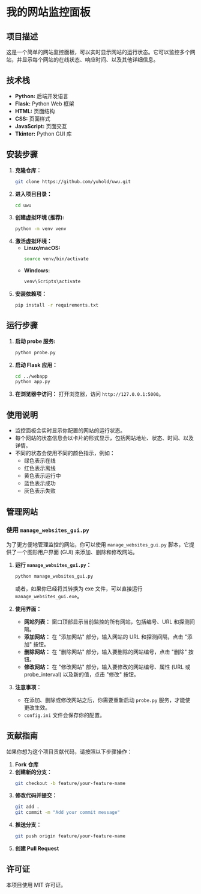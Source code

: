 # 我的网站监控面板

## 项目描述

这是一个简单的网站监控面板，可以实时显示网站的运行状态。它可以监控多个网站，并显示每个网站的在线状态、响应时间、以及其他详细信息。

## 技术栈

*   **Python:** 后端开发语言
*   **Flask:** Python Web 框架
*   **HTML:** 页面结构
*   **CSS:** 页面样式
*   **JavaScript:** 页面交互
*   **Tkinter:** Python GUI 库

## 安装步骤

1.  **克隆仓库：**
    ```bash
    git clone https://github.com/yuhold/uwu.git
    ```
2.  **进入项目目录：**
    ```bash
    cd uwu
    ```
3.  **创建虚拟环境 (推荐):**
    ```bash
    python -m venv venv
    ```
4.  **激活虚拟环境：**
    *   **Linux/macOS:**
        ```bash
        source venv/bin/activate
        ```
    *   **Windows:**
        ```bash
        venv\Scripts\activate
        ```
5.  **安装依赖项：**
    ```bash
    pip install -r requirements.txt
    ```

## 运行步骤

1.  **启动 probe 服务:**
    ```bash
    python probe.py
    ```

2.  **启动 Flask 应用：**
    ```bash
    cd ../webapp
    python app.py
    ```

3.  **在浏览器中访问：**
    打开浏览器，访问 `http://127.0.0.1:5000`。

## 使用说明

*   监控面板会实时显示你配置的网站的运行状态。
*   每个网站的状态信息会以卡片的形式显示，包括网站地址、状态、时间、以及详情。
*   不同的状态会使用不同的颜色指示，例如：
    *   绿色表示在线
    *   红色表示离线
    *   黄色表示运行中
    *   蓝色表示成功
    *   灰色表示失败

## 管理网站

### 使用 `manage_websites_gui.py`

为了更方便地管理监控的网站，你可以使用 `manage_websites_gui.py` 脚本，它提供了一个图形用户界面 (GUI) 来添加、删除和修改网站。

1.  **运行 `manage_websites_gui.py`：**
    ```bash
    python manage_websites_gui.py
    ```
    或者，如果你已经将其转换为 exe 文件，可以直接运行 `manage_websites_gui.exe`。

2.  **使用界面：**
    *   **网站列表：** 窗口顶部显示当前监控的所有网站，包括编号、URL 和探测间隔。
    *   **添加网站：** 在 "添加网站" 部分，输入网站的 URL 和探测间隔，点击 "添加" 按钮。
    *   **删除网站：** 在 "删除网站" 部分，输入要删除的网站编号，点击 "删除" 按钮。
    *   **修改网站：** 在 "修改网站" 部分，输入要修改的网站编号、属性 (URL 或 probe_interval) 以及新的值，点击 "修改" 按钮。

3.  **注意事项：**
    *   在添加、删除或修改网站之后，你需要重新启动 `probe.py` 服务，才能使更改生效。
    *   `config.ini` 文件会保存你的配置。

## 贡献指南

如果你想为这个项目贡献代码，请按照以下步骤操作：

1.  **Fork 仓库**
2.  **创建新的分支：**
    ```bash
    git checkout -b feature/your-feature-name
    ```
3.  **修改代码并提交：**
    ```bash
    git add .
    git commit -m "Add your commit message"
    ```
4.  **推送分支：**
    ```bash
    git push origin feature/your-feature-name
    ```
5.  **创建 Pull Request**

## 许可证

本项目使用 MIT 许可证。
